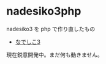 # nadesiko3php
nadesiko3 を php で作り直したもの

- [なでしこ3](https://github.com/kujirahand/nadesiko3)


現在鋭意開発中。まだ何も動きません。




